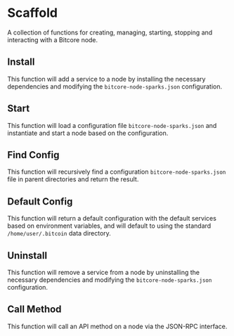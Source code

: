 # Scaffold
A collection of functions for creating, managing, starting, stopping and interacting with a Bitcore node.

## Install
This function will add a service to a node by installing the necessary dependencies and modifying the `bitcore-node-sparks.json` configuration.

## Start
This function will load a configuration file `bitcore-node-sparks.json` and instantiate and start a node based on the configuration.

## Find Config
This function will recursively find a configuration `bitcore-node-sparks.json` file in parent directories and return the result.

## Default Config
This function will return a default configuration with the default services based on environment variables, and will default to using the standard `/home/user/.bitcoin` data directory.

## Uninstall
This function will remove a service from a node by uninstalling the necessary dependencies and modifying the `bitcore-node-sparks.json` configuration.

## Call Method
This function will call an API method on a node via the JSON-RPC interface.

